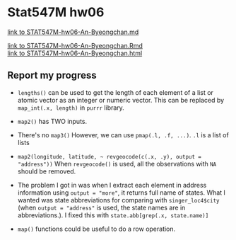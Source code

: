 
# Stat547M hw06

[link to STAT547M-hw06-An-Byeongchan.md](STAT547M-hw06-An-Byeongchan.md)  

 
[link to STAT547M-hw06-An-Byeongchan.Rmd](STAT547M-hw06-An-Byeongchan.Rmd)  
[link to STAT547M-hw06-An-Byeongchan.html](STAT547M-hw06-An-Byeongchan.html)

## Report my progress

- `lengths()` can be used to get the length of each element of a list or atomic vector as an integer or numeric vector. This can be replaced by `map_int(.x, length)` in `purrr` library.

- `map2()` has TWO inputs. 
- There's no `map3()` However, we can use `pmap(.l, .f, ...)`. `.l` is a list of lists


- `map2(longitude, latitude, ~ revgeocode(c(.x, .y), output = "address"))` When `revgeocode()` is used, all the observations with `NA` should be removed.

- The problem I got in was when I extract each element in address information using `output = "more"`, it returns full name of states. What I wanted was state abbreviations for comparing with `singer_loc4$city` (when `output = "address"` is used, the state names are in abbreviations.). I fixed this with `state.abb[grep(.x, state.name)]`

- `map()` functions could be useful to do a row operation.